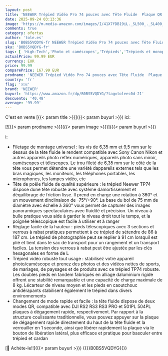 ```yaml
---
layout: post
title: 'NEEWER Trépied Vidéo Pro 74 pouces avec Tête Fluide  Plaque QR Compatible avec DJI RS Gimbal  Trépied Robuste avec Poignée Télescopique Base d Escalade pour DSLR  Max. 17 6 lb/8 kg  TP74'
date: 2025-09-24 03:13:36
image: 'https://m.media-amazon.com/images/I/41X7fDB19iL._SL500_._SL400_.jpg'
comments: true
category: ofertas
author: 'tole.es'
slug: 'B0BS5VQDYG-fr NEEWER Trépied Vidéo Pro 74 pouces avec Tête Fluide Plaque...'
sku: 'B0BS5VQDYG-fr'
tags: [ 'High-Tech','Photo et caméscopes','Trépieds','Trépieds et monopods','neewer','🇫🇷', ]
actualPrice: 99.99 EUR
currency: EUR
price: 99.99
comparePrice: 167.99 EUR
prodname: 'NEEWER Trépied Vidéo Pro 74 pouces avec Tête Fluide  Plaque QR Compatible avec DJI RS Gimbal  Trépied Robuste avec Poignée Télescopique Base d Escalade pour DSLR  Max. 17 6 lb/8 kg  TP74'
country: 'fr'
flag: '🇫🇷'
brand: 'NEEWER'
buyurl: 'https://www.amazon.fr/dp/B0BS5VQDYG/?tag=tolees0d-21'
descuento: '40.48'
average: '99.99'
---
```


C'est en vente [{{< param title >}}]({{< param buyurl >}}) ici:

[![{{< param prodname >}}]({{< param image >}})]({{< param buyurl >}})

ℹ️:

- Filetage de montage universel : les vis de 6,35 mm et 9,5 mm sur le dessus de la tête fluide le rendent compatible avec Sony Canon Nikon et autres appareils photo reflex numériques, appareils photo sans miroir, caméscopes et télescopes. Le trou fileté de 6,35 mm sur le côté de la tête vous permet détendre une variété dappareils externes tels que les bras magiques, les moniteurs, les téléphones portables, les microphones, les lampes vidéo, etc
- Tête de poêle fluide de qualité supérieure : le trépied Neewer TP74 dispose dune tête robuste avec système damortissement et déquilibrage de friction lisse. Il prend en charge une rotation à 360° et un mouvement dinclinaison de -75°/+90°. La base du bol de 75 mm de diamètre avec échelle à 360° vous permet de capturer des images panoramiques spectaculaires avec fluidité et précision. Un niveau à bulle pratique vous aide à garder le niveau droit tout le temps, et la poignée télescopique est facile à utiliser et à ranger
- Réglage facile de la hauteur : pieds télescopiques avec 3 sections et verrous à rabat pratiques permettent à ce trépied de sétendre de 86 à 187 cm. Le trépied de photographie peut se replier à 91 cm lorsquil est plié et tient dans le sac de transport pour un rangement et un transport faciles. La tension des verrous à rabat peut être ajustée par les clés hexagonales en forme de L
- Trépied vidéo robuste tout usage : stabilisez votre appareil photo/caméscope et prenez des photos et des vidéos nettes de sports, de mariages, de paysages et de produits avec ce trépied TP74 robuste. Les doubles pieds en tandem fabriqués en alliage daluminium rigide offrent une stabilité remarquable et une capacité de charge maximale de 8 kg. Lécarteur de niveau moyen et les pieds en caoutchouc antidérapants stabilisent également le trépied dans divers environnements
- Changement de mode rapide et facile : la tête fluide dispose de deux modes QR, compatible avec DJI RS2 RS3 RS3 PRO et 501PL 504PL plaques à dégagement rapide, respectivement. Par rapport à la structure coulissante traditionnelle, vous pouvez appuyer sur la plaque de dégagement rapide directement du haut de la tête fluide et la verrouiller en 1 seconde, ainsi que libérer rapidement la plaque via le bouton de libération latéral, plus efficace et pratique pour basculer entre trépied et cardan

[🛒 Achète-le!!]({{< param buyurl >}})
{{<world>}}B0BS5VQDYG{{</world>}}
